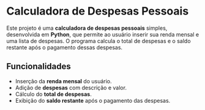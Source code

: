 # Calculadora de Despesas Pessoais

Este projeto é uma **calculadora de despesas pessoais** simples, desenvolvida em **Python**, que permite ao usuário inserir sua renda mensal e uma lista de despesas. O programa calcula o total de despesas e o saldo restante após o pagamento dessas despesas.

## Funcionalidades

- Inserção da **renda mensal** do usuário.
- Adição de **despesas** com descrição e valor.
- Cálculo do **total de despesas**.
- Exibição do **saldo restante** após o pagamento das despesas.
